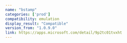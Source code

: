 ```yaml
---
name: "bstamp"
categories: ['prod']
compatibility: emulation
display_result: "Compatible"
version_from: "1.0.9.0"
link: https://apps.microsoft.com/detail/9p2tc01tvxht
---
```

